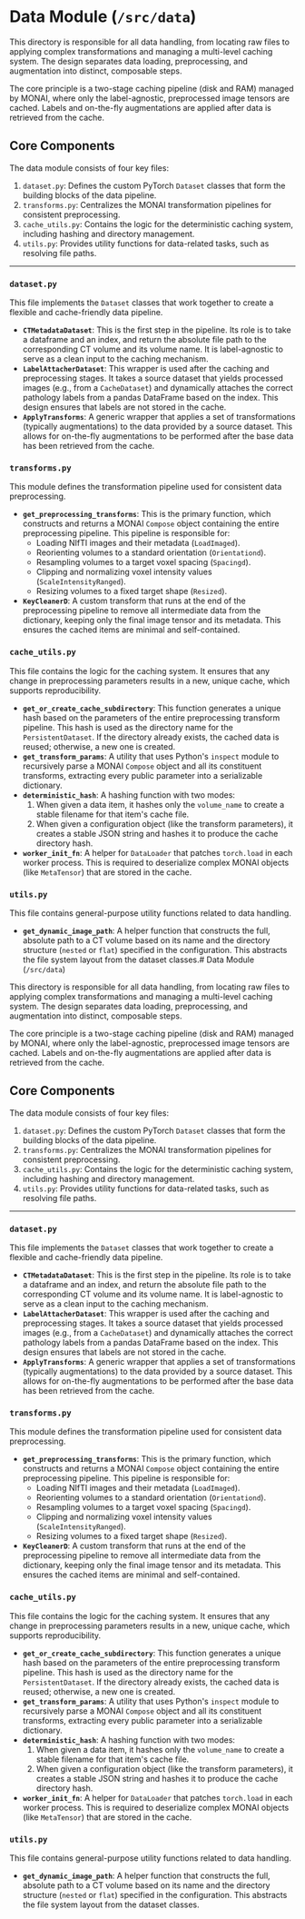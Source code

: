 # Data Module (`/src/data`)

This directory is responsible for all data handling, from locating raw files to applying complex transformations and managing a multi-level caching system. The design separates data loading, preprocessing, and augmentation into distinct, composable steps.

The core principle is a two-stage caching pipeline (disk and RAM) managed by MONAI, where only the label-agnostic, preprocessed image tensors are cached. Labels and on-the-fly augmentations are applied after data is retrieved from the cache.

## Core Components

The data module consists of four key files:

1.  `dataset.py`: Defines the custom PyTorch `Dataset` classes that form the building blocks of the data pipeline.
2.  `transforms.py`: Centralizes the MONAI transformation pipelines for consistent preprocessing.
3.  `cache_utils.py`: Contains the logic for the deterministic caching system, including hashing and directory management.
4.  `utils.py`: Provides utility functions for data-related tasks, such as resolving file paths.

-----

### `dataset.py`

This file implements the `Dataset` classes that work together to create a flexible and cache-friendly data pipeline.

  * **`CTMetadataDataset`**: This is the first step in the pipeline. Its role is to take a dataframe and an index, and return the absolute file path to the corresponding CT volume and its volume name. It is label-agnostic to serve as a clean input to the caching mechanism.
  * **`LabelAttacherDataset`**: This wrapper is used after the caching and preprocessing stages. It takes a source dataset that yields processed images (e.g., from a `CacheDataset`) and dynamically attaches the correct pathology labels from a pandas DataFrame based on the index. This design ensures that labels are not stored in the cache.
  * **`ApplyTransforms`**: A generic wrapper that applies a set of transformations (typically augmentations) to the data provided by a source dataset. This allows for on-the-fly augmentations to be performed after the base data has been retrieved from the cache.

### `transforms.py`

This module defines the transformation pipeline used for consistent data preprocessing.

  * **`get_preprocessing_transforms`**: This is the primary function, which constructs and returns a MONAI `Compose` object containing the entire preprocessing pipeline. This pipeline is responsible for:
      * Loading NIfTI images and their metadata (`LoadImaged`).
      * Reorienting volumes to a standard orientation (`Orientationd`).
      * Resampling volumes to a target voxel spacing (`Spacingd`).
      * Clipping and normalizing voxel intensity values (`ScaleIntensityRanged`).
      * Resizing volumes to a fixed target shape (`Resized`).
  * **`KeyCleanerD`**: A custom transform that runs at the end of the preprocessing pipeline to remove all intermediate data from the dictionary, keeping only the final image tensor and its metadata. This ensures the cached items are minimal and self-contained.

### `cache_utils.py`

This file contains the logic for the caching system. It ensures that any change in preprocessing parameters results in a new, unique cache, which supports reproducibility.

  * **`get_or_create_cache_subdirectory`**: This function generates a unique hash based on the parameters of the entire preprocessing transform pipeline. This hash is used as the directory name for the `PersistentDataset`. If the directory already exists, the cached data is reused; otherwise, a new one is created.
  * **`get_transform_params`**: A utility that uses Python's `inspect` module to recursively parse a MONAI `Compose` object and all its constituent transforms, extracting every public parameter into a serializable dictionary.
  * **`deterministic_hash`**: A hashing function with two modes:
    1.  When given a data item, it hashes only the `volume_name` to create a stable filename for that item's cache file.
    2.  When given a configuration object (like the transform parameters), it creates a stable JSON string and hashes it to produce the cache directory hash.
  * **`worker_init_fn`**: A helper for `DataLoader` that patches `torch.load` in each worker process. This is required to deserialize complex MONAI objects (like `MetaTensor`) that are stored in the cache.

### `utils.py`

This file contains general-purpose utility functions related to data handling.

  * **`get_dynamic_image_path`**: A helper function that constructs the full, absolute path to a CT volume based on its name and the directory structure (`nested` or `flat`) specified in the configuration. This abstracts the file system layout from the dataset classes.# Data Module (`/src/data`)

This directory is responsible for all data handling, from locating raw files to applying complex transformations and managing a multi-level caching system. The design separates data loading, preprocessing, and augmentation into distinct, composable steps.

The core principle is a two-stage caching pipeline (disk and RAM) managed by MONAI, where only the label-agnostic, preprocessed image tensors are cached. Labels and on-the-fly augmentations are applied after data is retrieved from the cache.

## Core Components

The data module consists of four key files:

1.  `dataset.py`: Defines the custom PyTorch `Dataset` classes that form the building blocks of the data pipeline.
2.  `transforms.py`: Centralizes the MONAI transformation pipelines for consistent preprocessing.
3.  `cache_utils.py`: Contains the logic for the deterministic caching system, including hashing and directory management.
4.  `utils.py`: Provides utility functions for data-related tasks, such as resolving file paths.

-----

### `dataset.py`

This file implements the `Dataset` classes that work together to create a flexible and cache-friendly data pipeline.

  * **`CTMetadataDataset`**: This is the first step in the pipeline. Its role is to take a dataframe and an index, and return the absolute file path to the corresponding CT volume and its volume name. It is label-agnostic to serve as a clean input to the caching mechanism.
  * **`LabelAttacherDataset`**: This wrapper is used after the caching and preprocessing stages. It takes a source dataset that yields processed images (e.g., from a `CacheDataset`) and dynamically attaches the correct pathology labels from a pandas DataFrame based on the index. This design ensures that labels are not stored in the cache.
  * **`ApplyTransforms`**: A generic wrapper that applies a set of transformations (typically augmentations) to the data provided by a source dataset. This allows for on-the-fly augmentations to be performed after the base data has been retrieved from the cache.

### `transforms.py`

This module defines the transformation pipeline used for consistent data preprocessing.

  * **`get_preprocessing_transforms`**: This is the primary function, which constructs and returns a MONAI `Compose` object containing the entire preprocessing pipeline. This pipeline is responsible for:
      * Loading NIfTI images and their metadata (`LoadImaged`).
      * Reorienting volumes to a standard orientation (`Orientationd`).
      * Resampling volumes to a target voxel spacing (`Spacingd`).
      * Clipping and normalizing voxel intensity values (`ScaleIntensityRanged`).
      * Resizing volumes to a fixed target shape (`Resized`).
  * **`KeyCleanerD`**: A custom transform that runs at the end of the preprocessing pipeline to remove all intermediate data from the dictionary, keeping only the final image tensor and its metadata. This ensures the cached items are minimal and self-contained.

### `cache_utils.py`

This file contains the logic for the caching system. It ensures that any change in preprocessing parameters results in a new, unique cache, which supports reproducibility.

  * **`get_or_create_cache_subdirectory`**: This function generates a unique hash based on the parameters of the entire preprocessing transform pipeline. This hash is used as the directory name for the `PersistentDataset`. If the directory already exists, the cached data is reused; otherwise, a new one is created.
  * **`get_transform_params`**: A utility that uses Python's `inspect` module to recursively parse a MONAI `Compose` object and all its constituent transforms, extracting every public parameter into a serializable dictionary.
  * **`deterministic_hash`**: A hashing function with two modes:
    1.  When given a data item, it hashes only the `volume_name` to create a stable filename for that item's cache file.
    2.  When given a configuration object (like the transform parameters), it creates a stable JSON string and hashes it to produce the cache directory hash.
  * **`worker_init_fn`**: A helper for `DataLoader` that patches `torch.load` in each worker process. This is required to deserialize complex MONAI objects (like `MetaTensor`) that are stored in the cache.

### `utils.py`

This file contains general-purpose utility functions related to data handling.

  * **`get_dynamic_image_path`**: A helper function that constructs the full, absolute path to a CT volume based on its name and the directory structure (`nested` or `flat`) specified in the configuration. This abstracts the file system layout from the dataset classes.